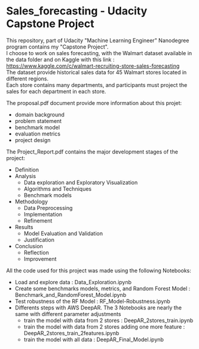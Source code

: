 # Sales_forecasting - Udacity Capstone Project
This repository, part of Udacity "Machine Learning Engineer" Nanodegree program contains my "Capstone Project".  
I choose to work on sales forecasting, with the Walmart dataset available in the data folder and on Kaggle with this link :  
https://www.kaggle.com/c/walmart-recruiting-store-sales-forecasting  
The dataset provide historical sales data for 45 Walmart stores located in different regions.   
Each store contains many departments, and participants must project the sales for each department in each store.

The proposal.pdf document provide more information about this projet:
- domain background
- problem statement
- benchmark model
- evaluation metrics
- project design

The Project_Report.pdf contains the major development stages of the project:
- Definition
- Analysis
    - Data exploration and Exploratory Visualization
    - Algorithms and Techniques
    - Benchmark models
- Methodology
    - Data Preprocessing
    - Implementation
    - Refinement
- Results
    - Model Evaluation and Validation
    - Justification
- Conclusion
    - Reflection
    - Improvement
    
All the code used for this project was made using the following Notebooks:
- Load and explore data : Data_Exploration.ipynb
- Create some benchmarks models, metrics, and Random Forest Model : Benchmark_and_RandomForest_Model.ipynb
- Test robustness of the RF Model : RF_Model-Robustness.ipynb
- Differents steps with AWS DeepAR. The 3 Notebooks are nearly the same with different parameter adjustments
    - train the model with data from 2 stores : DeepAR_2stores_train.ipynb
    - train the model with data from 2 stores adding one more feature : DeepAR_2stores_train_2features.ipynb
    - train the model with all data : DeepAR_Final_Model.ipynb

